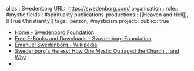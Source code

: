alias:: Swedenborg
URL:: https://swedenborg.com/
organisation::
role:: #mystic 
fields:: #spirituality 
publications-productions:: [[Heaven and Hell]], [[True Christianity]] 
tags:: person, #mysticism 
project::
public:: true

- [Home - Swedenborg Foundation](https://swedenborg.com/)
- [Free E-Books and Downloads - Swedenborg Foundation](https://swedenborg.com/bookstore/free-ebooks-downloads/)
- [Emanuel Swedenborg - Wikipedia](https://en.wikipedia.org/wiki/Emanuel_Swedenborg)
- [Swedenborg's Heresy: How One Mystic Outraged the Church... and Why](https://www.bitchute.com/video/wuMTXo2SOBDE/)
-